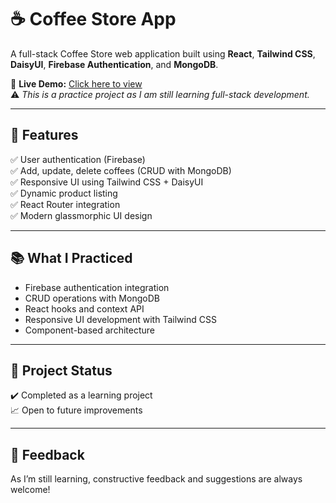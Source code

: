 # ☕ Coffee Store App

A full-stack Coffee Store web application built using **React**, **Tailwind CSS**, **DaisyUI**, **Firebase Authentication**, and **MongoDB**.

🔗 **Live Demo:** [Click here to view](https://coffee-house-3c4a2.web.app/)  
⚠️ *This is a practice project as I am still learning full-stack development.*

---

## 🚀 Features

✅ User authentication (Firebase)  
✅ Add, update, delete coffees (CRUD with MongoDB)  
✅ Responsive UI using Tailwind CSS + DaisyUI  
✅ Dynamic product listing  
✅ React Router integration  
✅ Modern glassmorphic UI design  

---

## 📚 What I Practiced

- Firebase authentication integration  
- CRUD operations with MongoDB  
- React hooks and context API  
- Responsive UI development with Tailwind CSS  
- Component-based architecture  

---

## 📌 Project Status

✔️ Completed as a learning project  
📈 Open to future improvements  

---

## 💬 Feedback

As I’m still learning, constructive feedback and suggestions are always welcome!
